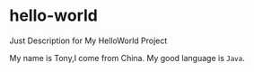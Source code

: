 # hello-world
Just Description for My HelloWorld Project

My name is Tony,I come from China.
My good language is `Java`.
